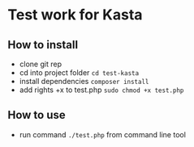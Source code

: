 # Test work for  Kasta

## How to install
- clone git rep
- cd into project folder `cd test-kasta`
- install dependencies `composer install`
- add rights +x to test.php `sudo chmod +x test.php`

## How to use
- run command `./test.php` from command line tool